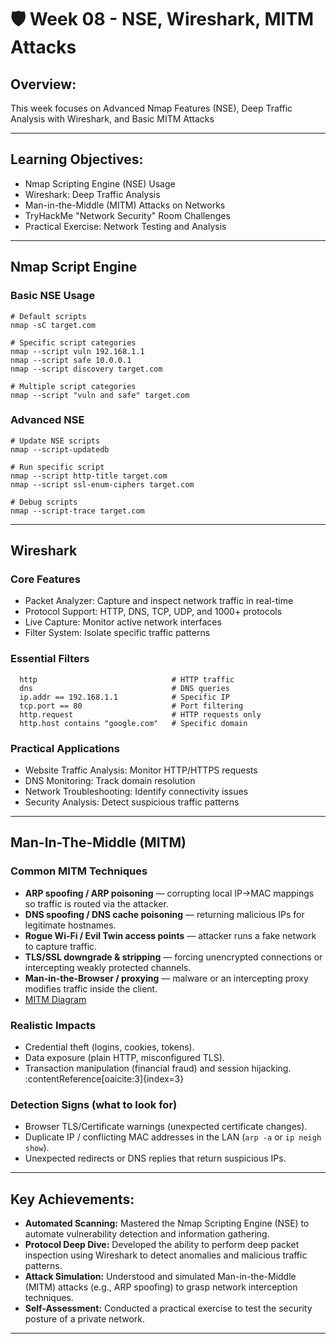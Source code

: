 # 🛡️ Week 08 - NSE, Wireshark, MITM Attacks

## Overview:
This week focuses on Advanced Nmap Features (NSE), Deep Traffic Analysis with Wireshark, and Basic MITM Attacks

---

## Learning Objectives:
- Nmap Scripting Engine (NSE) Usage
- Wireshark: Deep Traffic Analysis
- Man-in-the-Middle (MITM) Attacks on Networks
- TryHackMe "Network Security" Room Challenges
- Practical Exercise: Network Testing and Analysis

---

## Nmap Script Engine

### Basic NSE Usage
```
# Default scripts
nmap -sC target.com

# Specific script categories
nmap --script vuln 192.168.1.1
nmap --script safe 10.0.0.1
nmap --script discovery target.com

# Multiple script categories
nmap --script "vuln and safe" target.com
```

### Advanced NSE
```
# Update NSE scripts
nmap --script-updatedb

# Run specific script
nmap --script http-title target.com
nmap --script ssl-enum-ciphers target.com

# Debug scripts
nmap --script-trace target.com
```

---

## Wireshark 

### Core Features
- Packet Analyzer: Capture and inspect network traffic in real-time
- Protocol Support: HTTP, DNS, TCP, UDP, and 1000+ protocols
- Live Capture: Monitor active network interfaces
- Filter System: Isolate specific traffic patterns

### Essential Filters
```
  http                              # HTTP traffic
  dns                               # DNS queries
  ip.addr == 192.168.1.1            # Specific IP
  tcp.port == 80                    # Port filtering
  http.request                      # HTTP requests only
  http.host contains "google.com"   # Specific domain
```

### Practical Applications
- Website Traffic Analysis: Monitor HTTP/HTTPS requests
- DNS Monitoring: Track domain resolution
- Network Troubleshooting: Identify connectivity issues
- Security Analysis: Detect suspicious traffic patterns

---

## Man-In-The-Middle (MITM)

### Common MITM Techniques
- **ARP spoofing / ARP poisoning** — corrupting local IP→MAC mappings so traffic is routed via the attacker.  
- **DNS spoofing / DNS cache poisoning** — returning malicious IPs for legitimate hostnames.  
- **Rogue Wi-Fi / Evil Twin access points** — attacker runs a fake network to capture traffic.  
- **TLS/SSL downgrade & stripping** — forcing unencrypted connections or intercepting weakly protected channels.  
- **Man-in-the-Browser / proxying** — malware or an intercepting proxy modifies traffic inside the client.
- [MITM Diagram](week%208/MITM/Diagram.md)
### Realistic Impacts
- Credential theft (logins, cookies, tokens).  
- Data exposure (plain HTTP, misconfigured TLS).  
- Transaction manipulation (financial fraud) and session hijacking. :contentReference[oaicite:3]{index=3}

### Detection Signs (what to look for)
- Browser TLS/Certificate warnings (unexpected certificate changes).  
- Duplicate IP / conflicting MAC addresses in the LAN (`arp -a` or `ip neigh show`).  
- Unexpected redirects or DNS replies that return suspicious IPs.

---

## Key Achievements:

- **Automated Scanning:** Mastered the Nmap Scripting Engine (NSE) to automate vulnerability detection and information gathering.
- **Protocol Deep Dive:** Developed the ability to perform deep packet inspection using Wireshark to detect anomalies and malicious traffic patterns.
- **Attack Simulation:** Understood and simulated Man-in-the-Middle (MITM) attacks (e.g., ARP spoofing) to grasp network interception techniques.
- **Self-Assessment:** Conducted a practical exercise to test the security posture of a private network.

---
